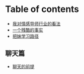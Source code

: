 # Table of contents

* [我对情感导师行业的看法](README.md)
* [一个残酷的事实](yi-ge-can-ku-de-shi-shi.md)
* [把妹学习路径](ba-mei-xue-xi-lu-jing.md)

## 聊天篇

* [聊天的前提](liao-tian-pian/liao-tian-de-qian-ti.md)
